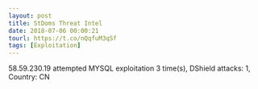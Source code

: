 ```yaml
---
layout: post
title: StDoms Threat Intel
date: 2018-07-06 00:00:21
tourl: https://t.co/nQqfuM3qSf
tags: [Exploitation]
---
```

58.59.230.19 attempted MYSQL exploitation 3 time(s), DShield attacks: 1, Country: CN